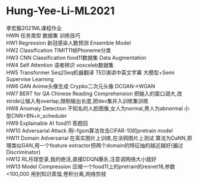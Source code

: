 # Hung-Yee-Li-ML2021
李宏毅2021ML课程作业<br/>
HWN 任务类型 数据集 训练技巧<br/>
HW1 Regression 新冠感染人数预测 Ensemble Model<br/>
HW2 Classification TIMIT11帧Phoneme分类<br/>
HW3 CNN Classification food11数据集 Data Augmentation<br/>
HW4 Self Attention 语者辨识 voxceleb数据集<br/>
HW5 Transformer Seq2Seq机器翻译 TED演讲中英文字幕 大模型+Semi Supervise Learning<br/>
HW6 GAN Anime头像生成 Crypko二次元头像 DCGAN->WGAN<br/>
HW7 BERT for QA Chinese Reading Comprehension 把输入的窗口调大,改stride让输入有overlap,限制输出长度,把dev集并入训练集训练<br/>
HW8 Anomaly Detection 不知名的人脸图像,女人为normal,男人为abnormal 小型CNN+BN+lr_scheduler<br/>
HW9 Explainable AI food11 答题回<br/>
HW10 Adversarial Attack 用i-fgsm算法攻击CIFAR-10的pretrain model<br/>
HW11 Domain Adversarial 在真实图片上训练,在涂鸦图片上测试 算法为DaNN,原理类似GAN,用一个feature extractor把两个domain的特征抽的越近越好(骗过Discriminator)<br/>
HW12 RL月球登录,我的绝活,直接DDQN爆杀,注意调网络大小就好<br/>
HW13 Model Compression 压缩一个food11上的pretrain的resnet18,参数<100,000 用到知识蒸馏,卷积分离,网络剪枝<br/>
